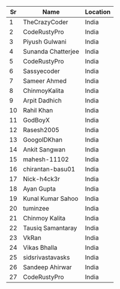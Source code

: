 |Sr| Name               |Location        |
|--|--------------------|----------------|
|1 | TheCrazyCoder      | India          |
|2 | CodeRustyPro       | India          |
|3 | Piyush Gulwani     | India          |
|4 | Sunanda Chatterjee | India          |
|5 | CodeRustyPro       | India          |
|6 | Sassyecoder        | India          |
|7 | Sameer Ahmed       | India          |
|8 | ChinmoyKalita      | India          |
|9 | Arpit Dadhich      | India          |
|10| Rahil Khan         | India          |
|11| GodBoyX            | India          |
|12| Rasesh2005         | India          |
|13| GoogolDKhan        | India          |
|14| Ankit Sangwan      | India          |
|15| mahesh-11102       | India          |
|16| chirantan-basu01   | India          |
|17| Nick-h4ck3r        | India          |
|18| Ayan Gupta         | India          |
|19| Kunal Kumar Sahoo  | India          |
|20| tuminzee           | India          |
|21| Chinmoy Kalita     | India          |
|22| Tausiq Samantaray  | India          |
|23| VkRan              | India          |
|24| Vikas Bhalla       | India          |
|25| sidsrivastavasks   | India          |
|26| Sandeep Ahirwar    | India          |
|27| CodeRustyPro       | India          |
